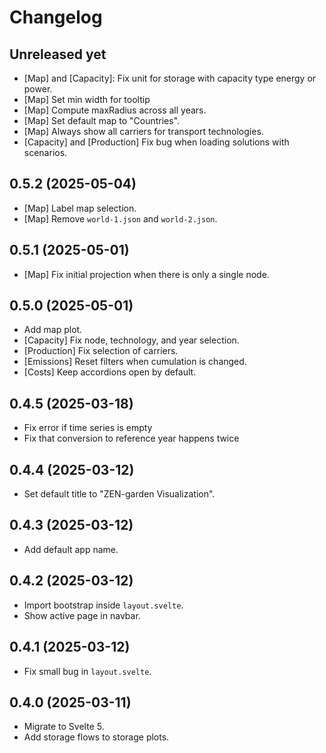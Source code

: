 # Changelog

## Unreleased yet

- [Map] and [Capacity]: Fix unit for storage with capacity type energy or power.
- [Map] Set min width for tooltip
- [Map] Compute maxRadius across all years.
- [Map] Set default map to "Countries".
- [Map] Always show all carriers for transport technologies.
- [Capacity] and [Production] Fix bug when loading solutions with scenarios.

## 0.5.2 (2025-05-04)

- [Map] Label map selection.
- [Map] Remove `world-1.json` and `world-2.json`.

## 0.5.1 (2025-05-01)

- [Map] Fix initial projection when there is only a single node.

## 0.5.0 (2025-05-01)

- Add map plot.
- [Capacity] Fix node, technology, and year selection.
- [Production] Fix selection of carriers.
- [Emissions] Reset filters when cumulation is changed.
- [Costs] Keep accordions open by default.

## 0.4.5 (2025-03-18)

- Fix error if time series is empty
- Fix that conversion to reference year happens twice

## 0.4.4 (2025-03-12)

- Set default title to "ZEN-garden Visualization".

## 0.4.3 (2025-03-12)

- Add default app name.

## 0.4.2 (2025-03-12)

- Import bootstrap inside `layout.svelte`.
- Show active page in navbar.

## 0.4.1 (2025-03-12)

- Fix small bug in `layout.svelte`.

## 0.4.0 (2025-03-11)

- Migrate to Svelte 5.
- Add storage flows to storage plots.
